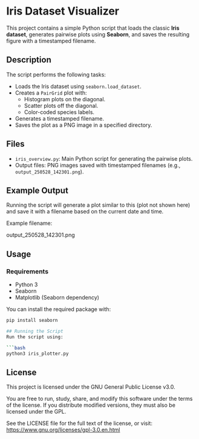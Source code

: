 # Iris Dataset Visualizer

This project contains a simple Python script that loads the classic **Iris dataset**, generates pairwise plots using **Seaborn**, and saves the resulting figure with a timestamped filename.

## Description

The script performs the following tasks:

- Loads the Iris dataset using `seaborn.load_dataset`.
- Creates a `PairGrid` plot with:
  - Histogram plots on the diagonal.
  - Scatter plots off the diagonal.
  - Color-coded species labels.
- Generates a timestamped filename.
- Saves the plot as a PNG image in a specified directory.

## Files

- `iris_overview.py`: Main Python script for generating the pairwise plots.
- Output files: PNG images saved with timestamped filenames (e.g., `output_250528_142301.png`).

## Example Output

Running the script will generate a plot similar to this (plot not shown here) and save it with a filename based on the current date and time.

Example filename:

output_250528_142301.png


## Usage

### Requirements

- Python 3
- Seaborn
- Matplotlib (Seaborn dependency)

You can install the required package with:

```bash
pip install seaborn

## Running the Script
Run the script using:

```bash
python3 iris_plotter.py
  ```
## License
This project is licensed under the GNU General Public License v3.0.

You are free to run, study, share, and modify this software under the terms of the license. If you distribute modified versions, they must also be licensed under the GPL.

See the LICENSE file for the full text of the license, or visit:
https://www.gnu.org/licenses/gpl-3.0.en.html
